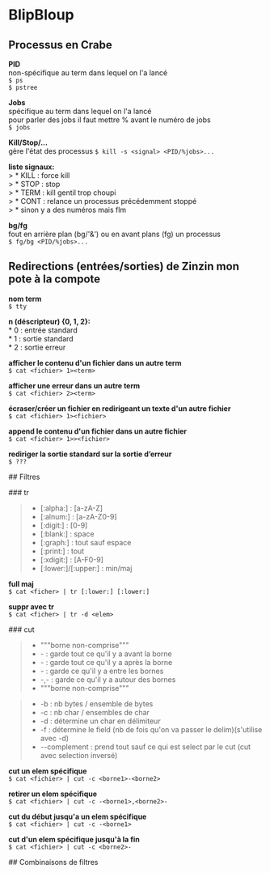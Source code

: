 # BlipBloup  

## Processus en Crabe  

**PID**  
non-spécifique au term dans lequel on l'a lancé  
`$ ps`  
`$ pstree`  

**Jobs**  
spécifique au term dans lequel on l'a lancé  
pour parler des jobs il faut mettre % avant le numéro de jobs   
`$ jobs`  

**Kill/Stop/...**  
gère l'état des processus
`$ kill -s <signal> <PID/%jobs>...`  

__liste signaux:__  
    > * KILL : force kill  
    > * STOP : stop  
    > * TERM : kill gentil trop choupi  
    > * CONT : relance un processus précédemment stoppé  
    > * sinon y a des numéros mais flm  

**bg/fg**  
fout en arrière plan (bg/'&') ou en avant plans (fg) un processus  
`$ fg/bg <PID/%jobs>...`  


## Redirections (entrées/sorties) de Zinzin mon pote à la compote  
**nom term**  
`$ tty`  

**n (déscripteur) {0, 1, 2}:**  
    * 0 : entrée standard  
    * 1 : sortie standard  
    * 2 : sortie erreur  

**afficher le contenu d'un fichier dans un autre term**  
`$ cat <fichier> 1><term>`  

**afficher une erreur dans un autre term**  
`$ cat <fichier> 2><term>`  

**écraser/créer un fichier en redirigeant un texte d'un autre fichier**  
`$ cat <fichier> 1><fichier>`  

**append le contenu d'un fichier dans un autre fichier**  
`$ cat <fichier> 1>><fichier>`  

**rediriger la sortie standard sur la sortie d’erreur**  
`$ ???`  


## Filtres  

### tr  
> * [:alpha:] : [a-zA-Z]  
> * [:alnum:] : [a-zA-Z0-9]  
> * [:digit:] : [0-9]  
> * [:blank:] : space  
> * [:graph:] : tout sauf espace  
> * [:print:] : tout  
> * [:xdigit:] : [A-F0-9]  
> * [:lower:]/[:upper:] : min/maj  

**full maj**  
`$ cat <ficher> | tr [:lower:] [:lower:]`  

**suppr avec tr**  
`$ cat <ficher> | tr -d <elem>`  

### cut  

> * """borne non-comprise"""  
> * -<borne> : garde tout ce qu'il y a avant la borne  
> * <borne>- : garde tout ce qu'il y a après la borne  
> * <borne1>-<borne2> : garde ce qu'il y a entre les bornes  
> * -<borne1>,<borne2>- : garde ce qu'il y a autour des bornes  
> * """borne non-comprise"""  

> * -b : nb bytes / ensemble de bytes  
> * -c : nb char / ensembles de char  
> * -d : détermine un char en délimiteur  
> * -f : détermine le field (nb de fois qu'on va passer le delim)(s'utilise avec -d)  
> * --complement : prend tout sauf ce qui est select par le cut (cut avec selection inversé)  
 

**cut un elem spécifique**  
`$ cat <fichier> | cut -c <borne1>-<borne2>`  

**retirer un elem spécifique**  
`$ cat <fichier> | cut -c -<borne1>,<borne2>-`  

**cut du début jusqu'a un elem spécifique**  
`$ cat <fichier> | cut -c -<borne1>`  

**cut d'un elem spécifique jusqu'à la fin**  
`$ cat <fichier> | cut -c <borne2>-`  


## Combinaisons de filtres    
